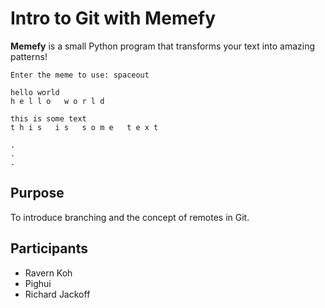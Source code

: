 # Intro to Git with Memefy
**Memefy** is a small Python program that transforms your text into amazing patterns!
```
Enter the meme to use: spaceout

hello world
h e l l o   w o r l d

this is some text
t h i s   i s   s o m e   t e x t

.
.
.
```

## Purpose
To introduce branching and the concept of remotes in Git.

## Participants
* Ravern Koh
* Pighui
* Richard Jackoff
